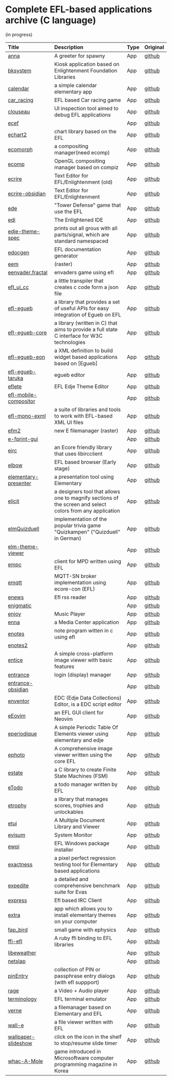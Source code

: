 # Complete EFL-based applications archive (C language)
(in progress)

| Title | Description | Type | Original |
| :-----------|:---------------|:-----------|:------------
| [anna]() | A greeter for spawny | App | [github]() |
| [bksystem]() 		|Kiosk application based on Enlightenment Foundation Libraries | App | [github]() |
| [calendar]() 		|a simple calendar elementary app | App | [github]() |
| [car_racing]() 		|EFL based Car racing game | App | [github]() |
| [clouseau]() 		|UI inspection tool aimed to debug EFL applications | App | [github]() |
| [ecef]() 			| | App | [github]() |
| [echart2]() 		|chart library based on the EFL | App | [github]() |
| [ecomorph]() 		|a compositing manager(need ecomp) | App | [github]() |
| [ecomp]() 			|OpenGL compositing manager based on compiz | App | [github]() |
| [ecrire]() 			|Text Editor for EFL/Enlightenment (old) | App | [github]() |
| [ecrire-obsidian]() 	|Text Editor for EFL/Enlightenment | App | [github]() |
| [ede]() 			|"Tower Defense" game that use the EFL | App | [github]() |
| [edi]() 			|The Enlightened IDE | App | [github]() |
| [edje-theme-spec]() 	|prints out all grous with all parts/signal, which are standard namespaced | App | [github]() |
| [edocgen]()			|EFL documentation generator | App | [github]() |
| [eem]() 			|(raster) | App | [github]() |
| [eenvader.fractal]() 	|envaders game using efl | App | [github]() |
| [efl_ui_cc]() 		|a little transpiler that creates c code form a json file | App | [github]() |
| [efl-egueb]() 		|a library that provides a set of useful APIs for easy integration of Egueb on EFL | App | [github]() |
| [efl-egueb-core]() 	|a library (written in C) that aims to provide a full state C interface for W3C technologies | App | [github]() |
| [efl-egueb-eon]() 	|a XML definition to build widget based applications based on [Egueb] | App | [github]() |
| [efl-egueb-taruka]() 	|egueb editor | App | [github]() |
| [eflete]() 			|EFL Edje Theme Editor | App | [github]() |
| [efl-mobile-compositor]() | | App | [github]() |
| [efl-mono-exml]() 	|a suite of libraries and tools to work with EFL-based XML UI files | App | [github]() |
| [efm2]() 			|new E filemanager (raster) | App | [github]() |
| [e-fprint-gui]() 		| | App | [github]() |
| [eirc]() 			|an Ecore friendly library that uses libircclient | App | [github]() |
| [elbow]() 			|EFL based browser (Early stage) | App | [github]() |
| [elementary-presenter]() |a presentation tool using Elementary | App | [github]() |
| [elicit]() 			|a designers tool that allows one to magnify sections of the screen and select colors from any application | App | [github]() |
| [elmQuizduell]() 		|implementation of the popular trivia game "Quizkampen" ("Quizduell" in German) | App | [github]() |
| [elm-theme-viewer]() 	| | App | [github]() |
| [empc]()			|client for MPD written using EFL | App | [github]() |
| [emqtt]() 			|MQTT-SN broker implementation using ecore-con (EFL)  | App | [github]() |
| [enews]() 			|Efl rss reader | App | [github]() |
| [enigmatic]() 		| | App | [github]() |
| [enjoy]() 			|Music Player | App | [github]() |
| [enna]() 			|a Media Center application | App | [github]() |
| [enotes]() 			|note program witten in c using efl | App | [github]() |
| [enotes2]() 		| | App | [github]() |
| [entice]() 			|A simple cross-platform image viewer with basic features	 | App | [github]() |
| [entrance]() 		|login (display) manager | App | [github]() |
| [entrance-obsidian]() |  | App | [github]() |
| [enventor]() 		|EDC (Edje Data Collections) Editor, is a EDC script editor | App | [github]() |
| [eEovim]() 			|an EFL GUI client for Neovim | App | [github]() |
| [eperiodique]()		|A simple Periodic Table Of Elements viewer using elementary and edje | App | [github]() |
| [ephoto]() 			|A comprehensive image viewer written using the core EFL | App | [github]() |
| [estate]() 			|a C library to create Finite State Machines (FSM) | App | [github]() |
| [eTodo]() 			|a todo manager written by EFL | App | [github]() |
| [etrophy]() 		|a library that manages scores, trophies and unlockables | App | [github]() |
| [etui]() 			|A Multiple Document Library and Viewer | App | [github]() |
| [evisum]() 			|System Monitor | App | [github]() |
| [ewpi]() 			|EFL Windows package installer | App | [github]() |
| [exactness]() 		|a pixel perfect regression testing tool for Elementary based applications | App | [github]() |
| [expedite]() 		|a detailed and comprehensive benchmark suite for Evas | App | [github]() |
| [express]() 		|Efl based IRC Client | App | [github]() |
| [extra]() 			|app which allows you to install elementary themes on your computer | App | [github]() |
| [fap_bird]() 		|small game with ephysics | App | [github]() |
| [ffi-efl]() 		|A ruby ffi binding to EFL libraries | App | [github]() |
| [libeweather]() 		| | App | [github]() |
| [netslap]() 		| | App | [github]() |
| [pinEntry]() 		|collection of PIN or passphrase entry dialogs (with efl suppport) | App | [github]() |
| [rage]() 			|a Video + Audio player | App | [github]() |
| [terminology]() 		|EFL terminal emulator | App | [github]() |
| [verne]() 			|a filemanager based on Elementary and EFL | App | [github]() |
| [wall-e]() 			|a file viewer written with EFL | App | [github]() |
| [wallpaper-slideshow]() |click on the icon in the shelf to stop/resume slide timer | App | [github]() |
| [whac-A-Mole]() 		|game introduced in Microsoftware computer programming magazine in Korea | App | [github]() |
